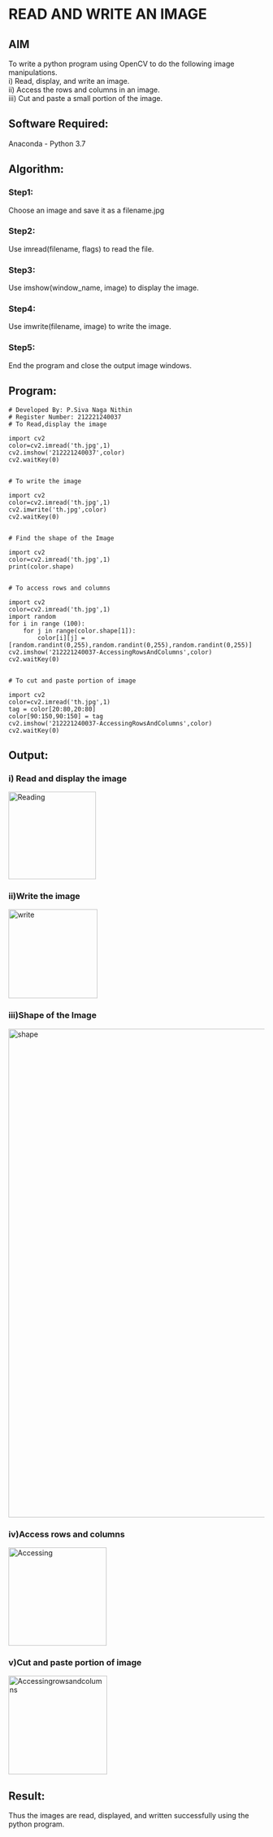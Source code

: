# READ AND WRITE AN IMAGE
## AIM
To write a python program using OpenCV to do the following image manipulations.<br>
i) Read, display, and write an image.<br>
ii) Access the rows and columns in an image.<br>
iii) Cut and paste a small portion of the image.<br>

## Software Required:
Anaconda - Python 3.7
## Algorithm:
### Step1:
Choose an image and save it as a filename.jpg
### Step2:
Use imread(filename, flags) to read the file.
### Step3:
Use imshow(window_name, image) to display the image.
### Step4:
Use imwrite(filename, image) to write the image.
### Step5:
End the program and close the output image windows.
## Program:
```
# Developed By: P.Siva Naga Nithin
# Register Number: 212221240037
# To Read,display the image

import cv2
color=cv2.imread('th.jpg',1)
cv2.imshow('212221240037',color)
cv2.waitKey(0)


# To write the image

import cv2
color=cv2.imread('th.jpg',1)
cv2.imwrite('th.jpg',color)
cv2.waitKey(0)


# Find the shape of the Image

import cv2
color=cv2.imread('th.jpg',1)
print(color.shape)


# To access rows and columns

import cv2
color=cv2.imread('th.jpg',1)
import random
for i in range (100):
    for j in range(color.shape[1]):
        color[i][j] = [random.randint(0,255),random.randint(0,255),random.randint(0,255)]
cv2.imshow('212221240037-AccessingRowsAndColumns',color)
cv2.waitKey(0)


# To cut and paste portion of image

import cv2
color=cv2.imread('th.jpg',1)
tag = color[20:80,20:80]
color[90:150,90:150] = tag
cv2.imshow('212221240037-AccessingRowsAndColumns',color)
cv2.waitKey(0)

```
## Output:

### i) Read and display the image

<img width="172" alt="Reading" src="https://user-images.githubusercontent.com/94154780/160879809-b262b96e-19e4-42b2-85e6-0b1a0c185a0c.png">


### ii)Write the image

<img width="175" alt="write" src="https://user-images.githubusercontent.com/94154780/160880178-cf076db7-b4aa-4c7d-b8b5-559c4616834d.png">


### iii)Shape of the Image

<img width="960" alt="shape" src="https://user-images.githubusercontent.com/94154780/160880203-d3815043-1158-4362-b5a5-981797826757.png">


### iv)Access rows and columns
<img width="193" alt="Accessing" src="https://user-images.githubusercontent.com/94154780/160880535-83c8bae4-e8e7-44c1-a654-f9fc72477fa6.png">


### v)Cut and paste portion of image
<img width="194" alt="Accessingrowsandcolumns" src="https://user-images.githubusercontent.com/94154780/160880318-f91bba5b-548b-4585-b3ea-be4102663dbc.png">


## Result:
Thus the images are read, displayed, and written successfully using the python program.


